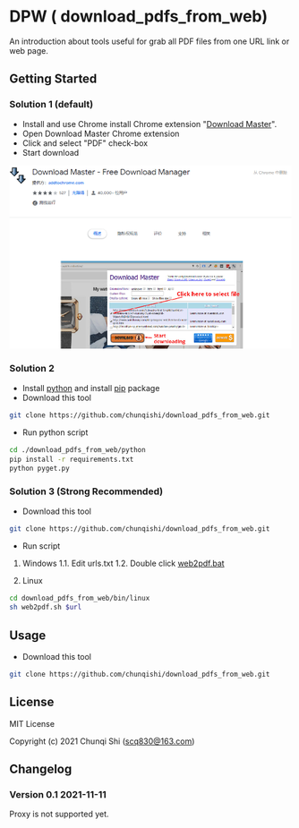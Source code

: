 DPW ( download_pdfs_from_web)
===


An introduction about tools useful for grab all PDF files from one URL link or web page. 


## Getting Started

### Solution 1 (default)
* Install and use Chrome install Chrome extension "[Download Master](https://chrome.google.com/webstore/detail/download-master-free-down/laepcndcehndnjndpfjdcdgbneoimdgg)". 
* Open Download Master Chrome extension
* Click and select "PDF" check-box 
* Start download

![chrome_extension_download_master](.\docs\static\chrome_extension_download_master.png)



### Solution 2 

* Install [python](https://docs.anaconda.com/anaconda/install/index.html) and install [pip](https://packaging.python.org/guides/installing-using-pip-and-virtual-environments.html) package 
* Download this tool
```bash
git clone https://github.com/chunqishi/download_pdfs_from_web.git
```
* Run python script
```bash
cd ./download_pdfs_from_web/python
pip install -r requirements.txt
python pyget.py
```


### Solution 3 (Strong Recommended)

* Download this tool
```bash
git clone https://github.com/chunqishi/download_pdfs_from_web.git
```
* Run script

1. Windows
    1.1. Edit urls.txt
    1.2. Double click [web2pdf.bat](.\bin\windows\web2pdf.bat)
   
2. Linux
```bash
cd download_pdfs_from_web/bin/linux
sh web2pdf.sh $url
```



## Usage

* Download this tool
```bash
git clone https://github.com/chunqishi/download_pdfs_from_web.git
```


## License

MIT License

Copyright (c) 2021 Chunqi Shi (scq830@163.com)



## Changelog

### Version 0.1 2021-11-11
Proxy is not supported yet.

